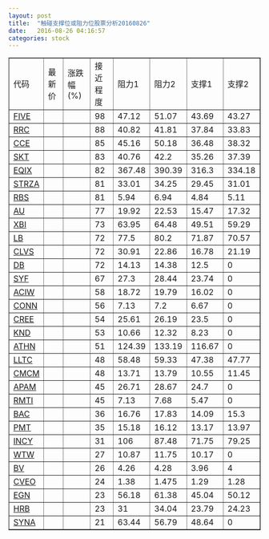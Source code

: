 ```yaml
---
layout: post
title:  "触碰支撑位或阻力位股票分析20160826"
date:   2016-08-26 04:16:57
categories: stock
---
```

<script type="text/javascript">
var stockList = []
stockList.push('gb_five');
stockList.push('gb_rrc');
stockList.push('gb_cce');
stockList.push('gb_skt');
stockList.push('gb_eqix');
stockList.push('gb_strza');
stockList.push('gb_rbs');
stockList.push('gb_au');
stockList.push('gb_xbi');
stockList.push('gb_lb');
stockList.push('gb_clvs');
stockList.push('gb_db');
stockList.push('gb_syf');
stockList.push('gb_aciw');
stockList.push('gb_conn');
stockList.push('gb_cree');
stockList.push('gb_knd');
stockList.push('gb_athn');
stockList.push('gb_lltc');
stockList.push('gb_cmcm');
stockList.push('gb_apam');
stockList.push('gb_rmti');
stockList.push('gb_bac');
stockList.push('gb_pmt');
stockList.push('gb_incy');
stockList.push('gb_wtw');
stockList.push('gb_bv');
stockList.push('gb_cveo');
stockList.push('gb_egn');
stockList.push('gb_hrb');
stockList.push('gb_syna');
</script>
<table border="1">
 <tr>
 <td>代码</td>
 <td>最新价</td>
 <td>涨跌幅(%)</td>
 <td>接近程度</td>
 <td>阻力1</td>
 <td>阻力2</td>
 <td>支撑1</td>
 <td>支撑2</td>
</tr>
  <tr id="five" class="red">
  <td><a href="http://stock.finance.sina.com.cn/usstock/quotes/FIVE.html" target="_blank">FIVE</a></td><td></td><td></td><td>98</td><td>47.12</td><td>51.07</td><td>43.69</td><td>43.27</td></tr>
  <tr id="rrc" class="red">
  <td><a href="http://stock.finance.sina.com.cn/usstock/quotes/RRC.html" target="_blank">RRC</a></td><td></td><td></td><td>88</td><td>40.82</td><td>41.81</td><td>37.84</td><td>33.83</td></tr>
  <tr id="cce" class="green">
  <td><a href="http://stock.finance.sina.com.cn/usstock/quotes/CCE.html" target="_blank">CCE</a></td><td></td><td></td><td>85</td><td>45.16</td><td>50.18</td><td>36.48</td><td>38.32</td></tr>
  <tr id="skt" class="red">
  <td><a href="http://stock.finance.sina.com.cn/usstock/quotes/SKT.html" target="_blank">SKT</a></td><td></td><td></td><td>83</td><td>40.76</td><td>42.2</td><td>35.26</td><td>37.39</td></tr>
  <tr id="eqix" class="red">
  <td><a href="http://stock.finance.sina.com.cn/usstock/quotes/EQIX.html" target="_blank">EQIX</a></td><td></td><td></td><td>82</td><td>367.48</td><td>390.39</td><td>316.3</td><td>334.18</td></tr>
  <tr id="strza" class="green">
  <td><a href="http://stock.finance.sina.com.cn/usstock/quotes/STRZA.html" target="_blank">STRZA</a></td><td></td><td></td><td>81</td><td>33.01</td><td>34.25</td><td>29.45</td><td>31.01</td></tr>
  <tr id="rbs" class="green">
  <td><a href="http://stock.finance.sina.com.cn/usstock/quotes/RBS.html" target="_blank">RBS</a></td><td></td><td></td><td>81</td><td>5.94</td><td>6.94</td><td>4.84</td><td>5.11</td></tr>
  <tr id="au" class="green">
  <td><a href="http://stock.finance.sina.com.cn/usstock/quotes/AU.html" target="_blank">AU</a></td><td></td><td></td><td>77</td><td>19.92</td><td>22.53</td><td>15.47</td><td>17.32</td></tr>
  <tr id="xbi" class="green">
  <td><a href="http://stock.finance.sina.com.cn/usstock/quotes/XBI.html" target="_blank">XBI</a></td><td></td><td></td><td>73</td><td>63.95</td><td>64.48</td><td>49.51</td><td>59.29</td></tr>
  <tr id="lb" class="red">
  <td><a href="http://stock.finance.sina.com.cn/usstock/quotes/LB.html" target="_blank">LB</a></td><td></td><td></td><td>72</td><td>77.5</td><td>80.2</td><td>71.87</td><td>70.57</td></tr>
  <tr id="clvs" class="green">
  <td><a href="http://stock.finance.sina.com.cn/usstock/quotes/CLVS.html" target="_blank">CLVS</a></td><td></td><td></td><td>72</td><td>30.91</td><td>22.86</td><td>16.78</td><td>21.19</td></tr>
  <tr id="db" class="red">
  <td><a href="http://stock.finance.sina.com.cn/usstock/quotes/DB.html" target="_blank">DB</a></td><td></td><td></td><td>72</td><td>14.13</td><td>14.38</td><td>12.5</td><td>0</td></tr>
  <tr id="syf" class="red">
  <td><a href="http://stock.finance.sina.com.cn/usstock/quotes/SYF.html" target="_blank">SYF</a></td><td></td><td></td><td>67</td><td>27.3</td><td>28.44</td><td>23.74</td><td>0</td></tr>
  <tr id="aciw" class="red">
  <td><a href="http://stock.finance.sina.com.cn/usstock/quotes/ACIW.html" target="_blank">ACIW</a></td><td></td><td></td><td>58</td><td>18.72</td><td>19.79</td><td>16.02</td><td>0</td></tr>
  <tr id="conn" class="green">
  <td><a href="http://stock.finance.sina.com.cn/usstock/quotes/CONN.html" target="_blank">CONN</a></td><td></td><td></td><td>56</td><td>7.13</td><td>7.2</td><td>6.67</td><td>0</td></tr>
  <tr id="cree" class="green">
  <td><a href="http://stock.finance.sina.com.cn/usstock/quotes/CREE.html" target="_blank">CREE</a></td><td></td><td></td><td>54</td><td>25.61</td><td>26.19</td><td>23.5</td><td>0</td></tr>
  <tr id="knd" class="red">
  <td><a href="http://stock.finance.sina.com.cn/usstock/quotes/KND.html" target="_blank">KND</a></td><td></td><td></td><td>53</td><td>10.66</td><td>12.32</td><td>8.23</td><td>0</td></tr>
  <tr id="athn" class="red">
  <td><a href="http://stock.finance.sina.com.cn/usstock/quotes/ATHN.html" target="_blank">ATHN</a></td><td></td><td></td><td>51</td><td>124.39</td><td>133.19</td><td>116.67</td><td>0</td></tr>
  <tr id="lltc" class="red">
  <td><a href="http://stock.finance.sina.com.cn/usstock/quotes/LLTC.html" target="_blank">LLTC</a></td><td></td><td></td><td>48</td><td>58.48</td><td>59.33</td><td>47.38</td><td>47.77</td></tr>
  <tr id="cmcm" class="green">
  <td><a href="http://stock.finance.sina.com.cn/usstock/quotes/CMCM.html" target="_blank">CMCM</a></td><td></td><td></td><td>48</td><td>13.71</td><td>13.79</td><td>10.55</td><td>11.45</td></tr>
  <tr id="apam" class="red">
  <td><a href="http://stock.finance.sina.com.cn/usstock/quotes/APAM.html" target="_blank">APAM</a></td><td></td><td></td><td>45</td><td>26.71</td><td>28.67</td><td>24.7</td><td>0</td></tr>
  <tr id="rmti" class="red">
  <td><a href="http://stock.finance.sina.com.cn/usstock/quotes/RMTI.html" target="_blank">RMTI</a></td><td></td><td></td><td>45</td><td>7.13</td><td>7.68</td><td>5.47</td><td>0</td></tr>
  <tr id="bac" class="green">
  <td><a href="http://stock.finance.sina.com.cn/usstock/quotes/BAC.html" target="_blank">BAC</a></td><td></td><td></td><td>36</td><td>16.76</td><td>17.83</td><td>14.09</td><td>15.3</td></tr>
  <tr id="pmt" class="green">
  <td><a href="http://stock.finance.sina.com.cn/usstock/quotes/PMT.html" target="_blank">PMT</a></td><td></td><td></td><td>35</td><td>15.18</td><td>16.12</td><td>13.17</td><td>13.97</td></tr>
  <tr id="incy" class="green">
  <td><a href="http://stock.finance.sina.com.cn/usstock/quotes/INCY.html" target="_blank">INCY</a></td><td></td><td></td><td>31</td><td>106</td><td>87.48</td><td>71.75</td><td>79.25</td></tr>
  <tr id="wtw" class="red">
  <td><a href="http://stock.finance.sina.com.cn/usstock/quotes/WTW.html" target="_blank">WTW</a></td><td></td><td></td><td>27</td><td>10.87</td><td>11.75</td><td>10.17</td><td>0</td></tr>
  <tr id="bv" class="green">
  <td><a href="http://stock.finance.sina.com.cn/usstock/quotes/BV.html" target="_blank">BV</a></td><td></td><td></td><td>26</td><td>4.26</td><td>4.28</td><td>3.96</td><td>4</td></tr>
  <tr id="cveo" class="green">
  <td><a href="http://stock.finance.sina.com.cn/usstock/quotes/CVEO.html" target="_blank">CVEO</a></td><td></td><td></td><td>24</td><td>1.38</td><td>1.475</td><td>1.29</td><td>1.28</td></tr>
  <tr id="egn" class="green">
  <td><a href="http://stock.finance.sina.com.cn/usstock/quotes/EGN.html" target="_blank">EGN</a></td><td></td><td></td><td>23</td><td>56.18</td><td>61.38</td><td>45.04</td><td>50.12</td></tr>
  <tr id="hrb" class="green">
  <td><a href="http://stock.finance.sina.com.cn/usstock/quotes/HRB.html" target="_blank">HRB</a></td><td></td><td></td><td>23</td><td>31</td><td>34.04</td><td>23.79</td><td>24.23</td></tr>
  <tr id="syna" class="red">
  <td><a href="http://stock.finance.sina.com.cn/usstock/quotes/SYNA.html" target="_blank">SYNA</a></td><td></td><td></td><td>21</td><td>63.44</td><td>56.79</td><td>48.64</td><td>0</td></tr>
</table>
